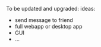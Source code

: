 To be updated and upgraded:
ideas:
* send message to friend 
* full webapp or desktop app
* GUI
* ...